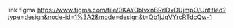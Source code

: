 link figma https://www.figma.com/file/0KAY0blvxnBRrlDxOUjmpO/Untitled?type=design&node-id=1%3A2&mode=design&t=Qb1jJqVYrcRTdcQw-1
